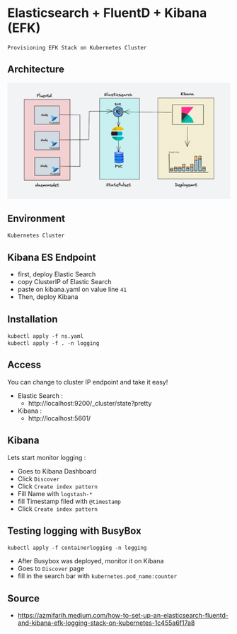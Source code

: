 # Elasticsearch + FluentD + Kibana (EFK)
```
Provisioning EFK Stack on Kubernetes Cluster
```

## Architecture
![](docs/img/image1.png)

## Environment
```
Kubernetes Cluster
```
## Kibana ES Endpoint
- first, deploy Elastic Search
- copy ClusterIP of Elastic Search
- paste on kibana.yaml on value line `41`
- Then, deploy Kibana

## Installation
```
kubectl apply -f ns.yaml
kubectl apply -f . -n logging
```

## Access
You can change to cluster IP endpoint and take it easy!
- Elastic Search :
    - http://localhost:9200/_cluster/state?pretty
- Kibana :
    - http://localhost:5601/

## Kibana
Lets start monitor logging :
- Goes to Kibana Dashboard
- Click `Discover`
- Click `Create index pattern`
- Fill Name with `logstash-*`
- fill Timestamp filed with `@timestamp`
- Click `Create index pattern`

## Testing logging with BusyBox
```
kubectl apply -f containerlogging -n logging
```
- After Busybox was deployed, monitor it on Kibana
- Goes to `Discover` page
- fill in the search bar with `kubernetes.pod_name:counter`

## Source
- https://azmifarih.medium.com/how-to-set-up-an-elasticsearch-fluentd-and-kibana-efk-logging-stack-on-kubernetes-1c455a6f17a8